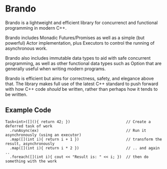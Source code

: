 # Brando

Brando is a lightweight and efficient library for concurrenct and functional programming in modern C++.

Brando includes Monadic Futures/Promises as well as a simple (but powerful) Actor implementation, plus Executors to control the running of asynchronous work.

Brando also includes immutable data types to aid with safe concurrent programming, as well as other functional data types such as Option that are generally useful when writing modern programs.

Brando is efficient but aims for correctness, safety, and elegance above that. The library makes full use of the latest C++ standard to push forward with how C++ code *should* be written, rather than perhaps how it tends to be written.

## Example Code

```
Task<int>([](){ return 42; })                         // Create a deferred task of work
  .runAsync(ex)                                       // Run it asynchronously (using an executor)
  .map([](int i){ return i + 1 })                     // transform the result, asynchronously
  .map([](int i){ return i * 2 })                     // .. and again ..
  .foreach([](int i){ cout << "Result is: " << i; })  // then do something with the work
```
